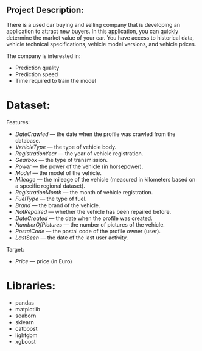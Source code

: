 ## Project Description:
There is a used car buying and selling company that is developing an application to attract new buyers. In this application, you can quickly determine the market value of your car. You have access to historical data, vehicle technical specifications, vehicle model versions, and vehicle prices.

The company is interested in:
- Prediction quality
- Prediction speed
- Time required to train the model

# Dataset:
Features:
- _DateCrawled_ — the date when the profile was crawled from the database.
- _VehicleType_ — the type of vehicle body.
- _RegistrationYear_ — the year of vehicle registration.
- _Gearbox_ — the type of transmission.
- _Power_ — the power of the vehicle (in horsepower).
- _Model_ — the model of the vehicle.
- _Mileage_ — the mileage of the vehicle (measured in kilometers based on a specific regional dataset).
- _RegistrationMonth_ — the month of vehicle registration.
- _FuelType_ — the type of fuel.
- _Brand_ — the brand of the vehicle.
- _NotRepaired_ — whether the vehicle has been repaired before.
- _DateCreated_ — the date when the profile was created.
- _NumberOfPictures_ — the number of pictures of the vehicle.
- _PostalCode_ — the postal code of the profile owner (user).
- _LastSeen_ — the date of the last user activity.
  
Target:
- _Price_ — price (in Euro)

# Libraries:
- pandas
- matplotlib
- seaborn
- sklearn
- catboost
- lightgbm
- xgboost
